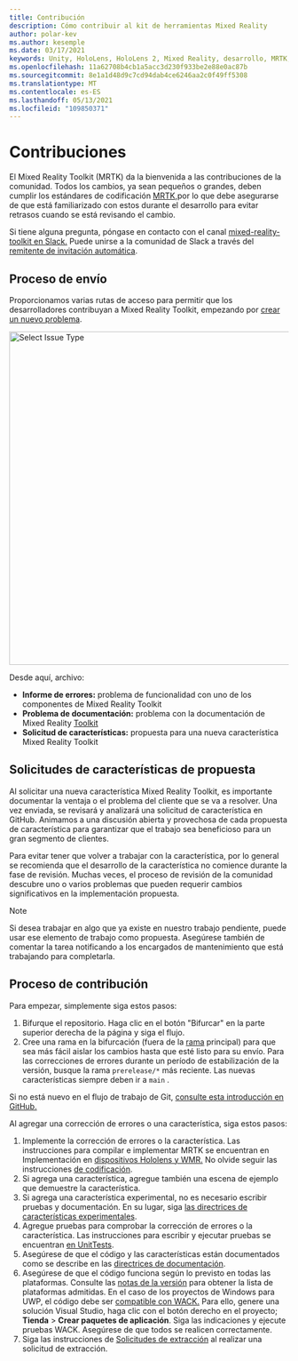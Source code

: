```yaml
---
title: Contribución
description: Cómo contribuir al kit de herramientas Mixed Reality
author: polar-kev
ms.author: kesemple
ms.date: 03/17/2021
keywords: Unity, HoloLens, HoloLens 2, Mixed Reality, desarrollo, MRTK, informe de errores,
ms.openlocfilehash: 11a62708b4cb1a5acc3d230f933be2e88e0ac87b
ms.sourcegitcommit: 8e1a1d48d9c7cd94dab4ce6246aa2c0f49ff5308
ms.translationtype: MT
ms.contentlocale: es-ES
ms.lasthandoff: 05/13/2021
ms.locfileid: "109850371"
---
```

# <a name="contributing"></a>Contribuciones

El Mixed Reality Toolkit (MRTK) da la bienvenida a las contribuciones de la comunidad. Todos los cambios, ya sean pequeños o grandes, deben cumplir los estándares de codificación [MRTK,](coding-guidelines.md)por lo que debe asegurarse de que está familiarizado con estos durante el desarrollo para evitar retrasos cuando se está revisando el cambio.

Si tiene alguna pregunta, póngase en contacto con el canal [mixed-reality-toolkit en Slack.](https://holodevelopers.slack.com/messages/C2H4HT858)
Puede unirse a la comunidad de Slack a través del [remitente de invitación automática](https://holodevelopersslack.azurewebsites.net/).

## <a name="submission-process"></a>Proceso de envío

Proporcionamos varias rutas de acceso para permitir que los desarrolladores contribuyan a Mixed Reality Toolkit, empezando por [crear un nuevo problema](https://github.com/Microsoft/MixedRealityToolkit-Unity/issues/new/choose).

<img src="../features/images/contributing/SelectIssueType.png" width="600" alt="Select Issue Type">

Desde aquí, archivo:

- **Informe de errores:** problema de funcionalidad con uno de los componentes de Mixed Reality Toolkit
- **Problema de documentación:** problema con la documentación de Mixed Reality [Toolkit](https://microsoft.github.io/MixedRealityToolkit-Unity)
- **Solicitud de características:** propuesta para una nueva característica Mixed Reality Toolkit

## <a name="proposing-feature-requests"></a>Solicitudes de características de propuesta

Al solicitar una nueva característica Mixed Reality Toolkit, es importante documentar la ventaja o el problema del cliente que se va a resolver. Una vez enviada, se revisará y analizará una solicitud de característica en GitHub. Animamos a una discusión abierta y provechosa de cada propuesta de característica para garantizar que el trabajo sea beneficioso para un gran segmento de clientes.

Para evitar tener que volver a trabajar con la característica, por lo general se recomienda que el desarrollo de la característica no comience durante la fase de revisión. Muchas veces, el proceso de revisión de la comunidad descubre uno o varios problemas que pueden requerir cambios significativos en la implementación propuesta.

> [!NOTE]
> Si desea trabajar en algo que ya existe en nuestro trabajo pendiente, puede usar ese elemento de trabajo como propuesta. Asegúrese también de comentar la tarea notificando a los encargados de mantenimiento que está trabajando para completarla.

## <a name="contribution-process"></a>Proceso de contribución

Para empezar, simplemente siga estos pasos:

1. Bifurque el repositorio. Haga clic en el botón "Bifurcar" en la parte superior derecha de la página y siga el flujo.
1. Cree una rama en la bifurcación (fuera de la [rama](https://github.com/microsoft/mixedrealitytoolkit-unity/tree/main) principal) para que sea más fácil aislar los cambios hasta que esté listo para su envío. Para las correcciones de errores durante un período de estabilización de la versión, busque la rama `prerelease/*` más reciente. Las nuevas características siempre deben ir a `main` .

Si no está nuevo en el flujo de trabajo de Git, [consulte esta introducción en GitHub.](https://guides.github.com/activities/hello-world/)

Al agregar una corrección de errores o una característica, siga estos pasos:

1. Implemente la corrección de errores o la característica. Las instrucciones para compilar e implementar MRTK se encuentran en Implementación en [dispositivos Hololens y WMR.](../supported-devices/wmr-mrtk.md) No olvide seguir las instrucciones [de codificación](../contributing/coding-guidelines.md).
1. Si agrega una característica, agregue también una escena de ejemplo que demuestre la característica.
1. Si agrega una característica experimental, no es necesario escribir pruebas y documentación. En su lugar, siga [las directrices de características experimentales](../contributing/experimental-features.md).
1. Agregue pruebas para comprobar la corrección de errores o la característica. Las instrucciones para escribir y ejecutar pruebas se encuentran [en UnitTests](../contributing/unit-tests.md).
1. Asegúrese de que el código y las características están documentados como se describe en las [directrices de documentación](../contributing/documentation-guide.md).
1. Asegúrese de que el código funciona según lo previsto en todas las plataformas. Consulte las [notas de la versión](../release-notes/mrtk-26-release-notes.md) para obtener la lista de plataformas admitidas. En el caso de los proyectos de Windows para UWP, el código debe ser [compatible con WACK.](https://developer.microsoft.com/windows/develop/app-certification-kit) Para ello, genere una solución Visual Studio, haga clic con el botón derecho en el proyecto; **Tienda**  >  **Crear paquetes de aplicación**. Siga las indicaciones y ejecute pruebas WACK. Asegúrese de que todos se realicen correctamente.
1. Siga las instrucciones de [Solicitudes de extracción](../contributing/pull-requests.md) al realizar una solicitud de extracción.
